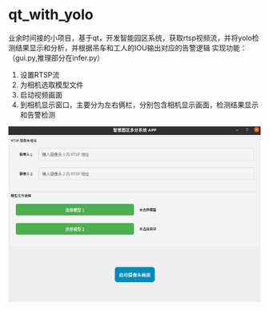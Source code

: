 # qt_with_yolo

业余时间接的小项目，基于qt，开发智能园区系统，获取rtsp视频流，并将yolo检测结果显示和分析，并根据吊车和工人的IOU输出对应的告警逻辑
实现功能：（gui.py,推理部分在infer.py）
1. 设置RTSP流
2. 为相机选取模型文件
3. 启动视频画面
4. 到相机显示窗口，主要分为左右俩栏，分别包含相机显示画面，检测结果显示和告警检测

![image](https://github.com/BarryLoveBerry/qt_with_yolo/blob/main/qt_interface)

   
